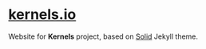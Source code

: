 [kernels.io](
https://kernels.io)
============

Website for **Kernels** project, based on [Solid](https://github.com/st4ple/solid-jekyll) Jekyll theme.
